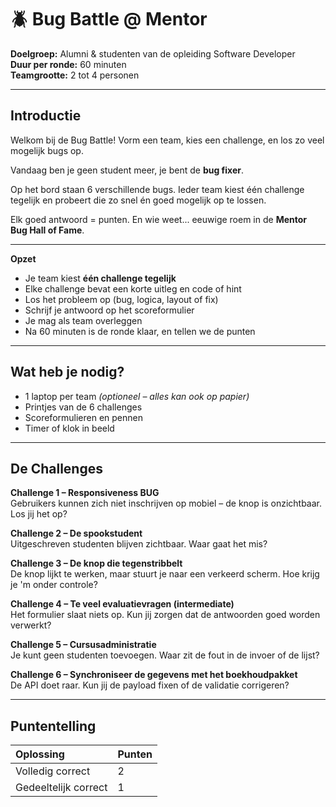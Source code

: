 # **🪲 Bug Battle @ Mentor**

**Doelgroep:** Alumni & studenten van de opleiding Software Developer  
**Duur per ronde:** 60 minuten  
**Teamgrootte:** 2 tot 4 personen

---

## **Introductie**

Welkom bij de Bug Battle\! Vorm een team, kies een challenge, en los zo veel mogelijk bugs op.

Vandaag ben je geen student meer, je bent de **bug fixer**.

Op het bord staan 6 verschillende bugs. Ieder team kiest één challenge tegelijk en probeert die zo snel én goed mogelijk op te lossen.

Elk goed antwoord \= punten. En wie weet... eeuwige roem in de **Mentor Bug Hall of Fame**.

---

 **Opzet**

* Je team kiest **één challenge tegelijk**  
* Elke challenge bevat een korte uitleg en code of hint  
* Los het probleem op (bug, logica, layout of fix)  
* Schrijf je antwoord op het scoreformulier  
* Je mag als team overleggen  
* Na 60 minuten is de ronde klaar, en tellen we de punten

---

## **Wat heb je nodig?**

* 1 laptop per team *(optioneel – alles kan ook op papier)*  
* Printjes van de 6 challenges  
* Scoreformulieren en pennen  
* Timer of klok in beeld

---

## 

## **De Challenges**

**Challenge 1 – Responsiveness BUG**  
Gebruikers kunnen zich niet inschrijven op mobiel – de knop is onzichtbaar. Los jij het op?

**Challenge 2 – De spookstudent**  
Uitgeschreven studenten blijven zichtbaar. Waar gaat het mis?

**Challenge 3 – De knop die tegenstribbelt**  
De knop lijkt te werken, maar stuurt je naar een verkeerd scherm. Hoe krijg je 'm onder controle?

**Challenge 4 – Te veel evaluatievragen (intermediate)**  
Het formulier slaat niets op. Kun jij zorgen dat de antwoorden goed worden verwerkt?

**Challenge 5 – Cursusadministratie**  
Je kunt geen studenten toevoegen. Waar zit de fout in de invoer of de lijst?

**Challenge 6 – Synchroniseer de gegevens met het boekhoudpakket**  
De API doet raar. Kun jij de payload fixen of de validatie corrigeren?

---

## **Puntentelling**

| Oplossing            | Punten |
|:---------------------|:-------|
| Volledig correct     | 2      |
| Gedeeltelijk correct | 1      |

